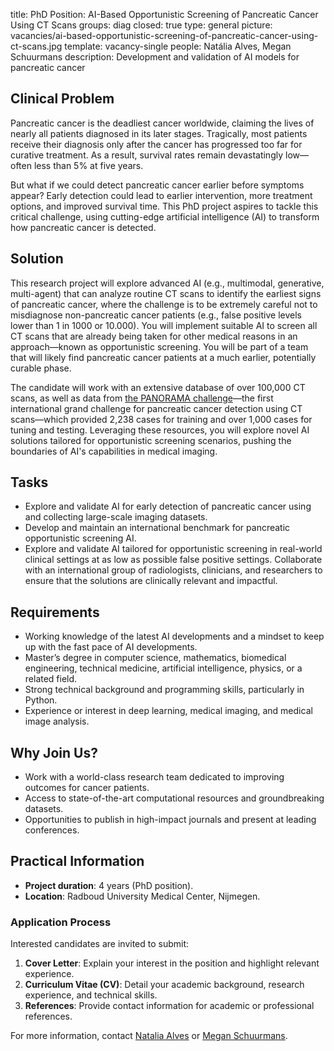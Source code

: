 title: PhD Position: AI-Based Opportunistic Screening of Pancreatic Cancer Using CT Scans
groups: diag
closed: true
type: general
picture: vacancies/ai-based-opportunistic-screening-of-pancreatic-cancer-using-ct-scans.jpg
template: vacancy-single
people: Natália Alves, Megan Schuurmans
description: Development and validation of AI models for pancreatic cancer


## Clinical Problem

Pancreatic cancer is the deadliest cancer worldwide, claiming the lives of nearly all patients diagnosed in its later stages. Tragically, most patients receive their diagnosis only after the cancer has progressed too far for curative treatment. As a result, survival rates remain devastatingly low—often less than 5% at five years.

But what if we could detect pancreatic cancer earlier before symptoms appear? Early detection could lead to earlier intervention, more treatment options, and improved survival time. This PhD project aspires to tackle this critical challenge, using cutting-edge artificial intelligence (AI) to transform how pancreatic cancer is detected.

## Solution

This research project will explore advanced AI (e.g., multimodal, generative, multi-agent) that can analyze routine CT scans to identify the earliest signs of pancreatic cancer, where the challenge is to be extremely careful not to misdiagnose non-pancreatic cancer patients (e.g., false positive levels lower than 1 in 1000 or 10.000). You will implement suitable AI to screen all CT scans that are already being taken for other medical reasons in an approach—known as opportunistic screening. You will be part of a team that will likely find pancreatic cancer patients at a much earlier, potentially curable phase.

The candidate will work with an extensive database of over 100,000 CT scans, as well as data from [the PANORAMA challenge](https://panorama.grand-challenge.org/)—the first international grand challenge for pancreatic cancer detection using CT scans—which provided 2,238 cases for training and over 1,000 cases for tuning and testing. Leveraging these resources, you will explore novel AI solutions tailored for opportunistic screening scenarios, pushing the boundaries of AI's capabilities in medical imaging.

## Tasks

- Explore and validate AI for early detection of pancreatic cancer using and collecting large-scale imaging datasets.
- Develop and maintain an international benchmark for pancreatic opportunistic screening AI.
- Explore and validate AI tailored for opportunistic screening in real-world clinical settings at as low as possible false positive settings.
Collaborate with an international group of radiologists, clinicians, and researchers to ensure that the solutions are clinically relevant and impactful.

## Requirements

- Working knowledge of the latest AI developments and a mindset to keep up with the fast pace of AI developments.
- Master’s degree in computer science, mathematics, biomedical engineering, technical medicine, artificial intelligence, physics, or a related field.
- Strong technical background and programming skills, particularly in Python.
- Experience or interest in deep learning, medical imaging, and medical image analysis.

## Why Join Us?

- Work with a world-class research team dedicated to improving outcomes for cancer patients.
- Access to state-of-the-art computational resources and groundbreaking datasets.
- Opportunities to publish in high-impact journals and present at leading conferences.

## Practical Information

- **Project duration**: 4 years (PhD position).
- **Location**: Radboud University Medical Center, Nijmegen.

### Application Process

Interested candidates are invited to submit:

1. **Cover Letter**: Explain your interest in the position and highlight relevant experience.
2. **Curriculum Vitae (CV)**: Detail your academic background, research experience, and technical skills.
3. **References**: Provide contact information for academic or professional references.

For more information, contact [Natalia Alves](mailto:natalia.alves@radboudumc.nl) or [Megan Schuurmans](mailto:megan.schuurmans@radboudumc.nl).
